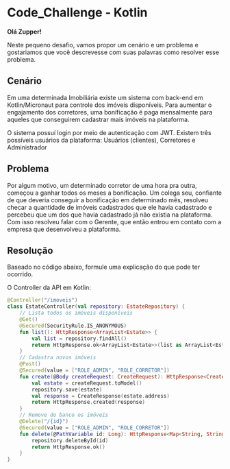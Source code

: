 # Code_Challenge - Kotlin

**Olá Zupper!**

Neste pequeno desafio, vamos propor um cenário e um problema e gostariamos que você descrevesse com suas palavras como resolver esse problema.

## Cenário
Em uma determinada Imobiliária existe um sistema com back-end em Kotlin/Micronaut para controle dos imóveis disponíveis.
Para aumentar o engajamento dos corretores, uma bonificação é paga mensalmente para aqueles que conseguirem cadastrar mais imóveis na plataforma.

O sistema possuí login por meio de autenticação com JWT. Existem três possíveis usuários da plataforma: Usuários (clientes), Corretores e Administrador

## Problema
Por algum motivo, um determinado corretor de uma hora pra outra, começou a ganhar todos os meses a bonificação. Um colega seu, confiante de que deveria conseguir
a bonificação em determinado mês, resolveu checar a quantidade de imóveis cadastrados que ele havia cadastrado e percebeu que um dos que havia cadastrado já não
existia na plataforma. Com isso resolveu falar com o Gerente, que então entrou em contato com a empresa que desenvolveu a plataforma.

## Resolução
Baseado no código abaixo, formule uma explicação do que pode ter ocorrido.

O Controller da API em Kotlin:

```kotlin
@Controller("/imoveis")
class EstateController(val repository: EstateRepository) {
    // Lista todos os imóveis disponíveis
    @Get()
    @Secured(SecurityRule.IS_ANONYMOUS)
    fun list(): HttpResponse<ArrayList<Estate>> {
        val list = repository.findAll()
        return HttpResponse.ok<ArrayList<Estate>>(list as ArrayList<Estate>?)
    }
    // Cadastra novos imóveis
    @Post()
    @Secured(value = ["ROLE_ADMIN", "ROLE_CORRETOR"])
    fun create(@Body createRequest: CreateRequest): HttpResponse<CreateResponse> {
        val estate = createRequest.toModel()
        repository.save(estate)
        val response = CreateResponse(estate.address)
        return HttpResponse.created(response)
    }
    // Remove do banco os imóveis
    @Delete("/{id}")
    @Secured(value = ["ROLE_ADMIN", "ROLE_CORRETOR"])
    fun delete(@PathVariable id: Long): HttpResponse<Map<String, String>> {
        repository.deleteById(id)
        return HttpResponse.ok()
    }
}
```
